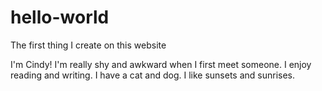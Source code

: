 # hello-world
The first thing I create on this website

I'm Cindy! I'm really shy and awkward when I first meet someone. I enjoy reading and writing. I have a cat and dog. I like sunsets and sunrises.
